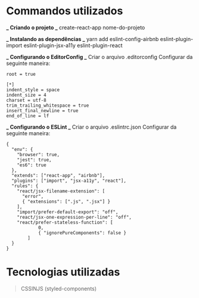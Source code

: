 # Commandos utilizados

**_ Criando o projeto _**
create-react-app nome-do-projeto

**_ Instalando as dependências _**
yarn add eslint-config-airbnb eslint-plugin-import eslint-plugin-jsx-a11y eslint-plugin-react

**_ Configurando o EditorConfig _**
Criar o arquivo .editorconfig
Configurar da seguinte maneira:

```
root = true

[*]
indent_style = space
indent_size = 4
charset = utf-8
trim_trailing_whitespace = true
insert_final_newline = true
end_of_line = lf

```

**_ Configurando o ESLint _**
Criar o arquivo .eslintrc.json
Configurar da seguinte maneira:

```
{
  "env": {
    "browser": true,
    "jest": true,
    "es6": true
  },
  "extends": ["react-app", "airbnb"],
  "plugins": ["import", "jsx-a11y", "react"],
  "rules": {
    "react/jsx-filename-extension": [
      "error",
      { "extensions": [".js", ".jsx"] }
    ],
    "import/prefer-default-export": "off",
    "react/jsx-one-expression-per-line": "off",
    "react/prefer-stateless-function": [
            0,
            { "ignorePureComponents": false }
        ]
  }
}
```

# Tecnologias utilizadas

> CSSINJS (styled-components)
